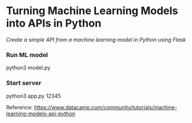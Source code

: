 # Turning Machine Learning Models into APIs in Python
*Create a simple API from a machine learning model in Python using Flask*

### Run ML model
python3 model.py

### Start server
python3 app.py 12345

Reference: https://www.datacamp.com/community/tutorials/machine-learning-models-api-python